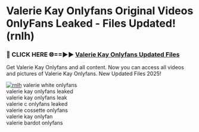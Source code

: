 # Valerie Kay Onlyfans Original Videos 0nlyFans Leaked - Files Updated! (rnlh)

<h3>🔴 CLICK HERE 🌐==►► <a href="https://tinyurl.com/x26r9saj" rel="nofollow">Valerie Kay Onlyfans Updated Files</a></h3>

Get Valerie Kay Onlyfans and all content. Now you can access all videos and pictures of Valerie Kay Onlyfans. New Updated Files 2025!

[![rnlh](https://i.imgur.com/LkgZPqh.gif)](https://tinyurl.com/x26r9saj)
valerie white onlyfans<br>
valerie kay onlyfans leaked<br>
valerie kay onlyfans leak<br>
valerie c onlyfans leaked<br>
valerie cossette onlyfans<br>
valerie kay onlyfan<br>
valerie bardot onlyfans
